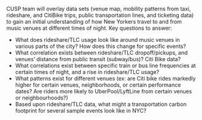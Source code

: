 CUSP team will overlay data sets (venue map, mobility patterns from taxi, rideshare, and CitiBike trips, public transportation lines, and ticketing data) to gain an initial understanding of how New Yorkers travel to and from music venues at different times of night. Key questions to answer:

* What does rideshare/TLC usage look like around music venues in various parts of the city? How does this change for specific events?
* What correlation exists between rideshare/TLC dropoff/pickups, and venues’ distance from public transit (subway/bus)? Citi Bike data?
* What correlations exist between specific train or bus line frequencies at certain times of night, and a rise in rideshare/TLC usage?
* What patterns exist for different venues (ex: are Citi bike rides markedly higher for certain venues, neighborhoods, or certain performance dates? Are riders more likely to UberPool/LyftLine from certain venues or neighbourhoods?)
* Based upon rideshare/TLC data, what might a transportation carbon footprint for several sample events look like in NYC?

